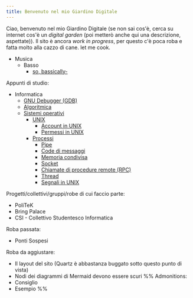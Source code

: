 ```yaml
---
title: Benvenuto nel mio Giardino Digitale
---
```

Ciao, benvenuto nel mio Giardino Digitale (se non sai cos'è, cerca su internet cos'è un _digital garden_ (poi metterò anche qui una descrizione, aspettate)).
Il sito è ancora _work in progress_, per questo c'è poca roba e fatta molto alla cazzo di cane. let me cook.

- Musica
	- Basso
		- [so, bassically-](so,%20bassically-.md)

Appunti di studio:
- Informatica
	- [GNU Debugger (GDB)](GNU%20Debugger%20(GDB).md)
	- [Algoritmica](Algoritmica.md)
	- [Sistemi operativi](Sistemi%20operativi.md)
		- [UNIX](UNIX.md)
			- [Account in UNIX](Account%20in%20UNIX.md)
			- [Permessi in UNIX](Permessi%20in%20UNIX.md)
		- [Processi](Processi.md)
			- [Pipe](Pipe.md)
			- [Code di messaggi](Code%20di%20messaggi.md)
			- [Memoria condivisa](Memoria%20condivisa.md)
			- [Socket](Socket.md)
			- [Chiamate di procedure remote (RPC)](Chiamate%20di%20procedure%20remote%20(RPC).md)
			- [Thread](Thread.md)
			- [Segnali in UNIX](Segnali%20in%20UNIX.md)

Progetti/collettivi/gruppi/robe di cui faccio parte:
- PoliTeK
- Bring Palace
- CSI - Collettivo Studentesco Informatica

Roba passata:
- Ponti Sospesi

Roba da aggiustare:
- Il layout del sito (Quartz è abbastanza buggato sotto questo punto di vista)
- Nodi dei diagrammi di Mermaid devono essere scuri
%%
Admonitions:
- Consiglio
- Esempio
%%
